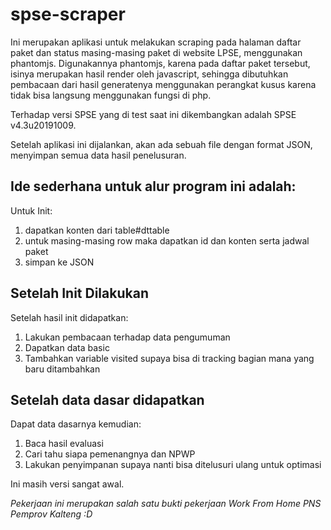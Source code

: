 # spse-scraper
Ini merupakan aplikasi untuk melakukan scraping pada halaman daftar paket dan status masing-masing paket
di website LPSE, menggunakan phantomjs. Digunakannya phantomjs, karena pada daftar paket tersebut, isinya
merupakan hasil render oleh javascript, sehingga dibutuhkan pembacaan dari hasil generatenya menggunakan
perangkat kusus karena tidak bisa langsung menggunakan fungsi di php. 

Terhadap versi SPSE yang di test saat ini dikembangkan adalah SPSE v4.3u20191009.

Setelah aplikasi ini dijalankan, akan ada sebuah file dengan format JSON, menyimpan semua data hasil penelusuran.

## Ide sederhana untuk alur program ini adalah:
Untuk Init:
1. dapatkan konten dari table#dttable
2. untuk masing-masing row maka dapatkan id dan konten serta jadwal paket
3. simpan ke JSON

## Setelah Init Dilakukan
Setelah hasil init didapatkan:
1. Lakukan pembacaan terhadap data pengumuman
2. Dapatkan data basic
3. Tambahkan variable visited supaya bisa di tracking bagian mana yang baru ditambahkan

## Setelah data dasar didapatkan
Dapat data dasarnya kemudian:
1. Baca hasil evaluasi
2. Cari tahu siapa pemenangnya dan NPWP
3. Lakukan penyimpanan supaya nanti bisa ditelusuri ulang untuk optimasi

Ini masih versi sangat awal.

*Pekerjaan ini merupakan salah satu bukti pekerjaan Work From Home PNS Pemprov Kalteng :D*
